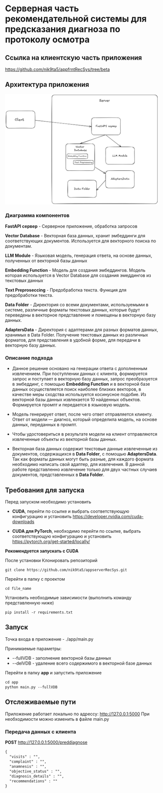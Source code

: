 # Серверная часть рекомендательной системы для предсказания диагноза по протоколу осмотра


## Ссылка на клиентскую часть приложения
https://github.com/nik9ta5/appfrntRecSys/tree/beta

## Архитектура приложения
![Диаграмма компонентов](./components.png)

### Диаграмма компонентов
**FastAPI сервер** - Серверное приложение, обработка запросов

**Vector Database** - Векторная база данных, хранит эмбеддинги для соответствующих документов.
Используется для векторного поиска по документам.

**LLM Module** - Языковая модель, генерация ответа, на основе данных, полученных от векторной базы данных

**Embedding Function** - Модель для создания эмбеддингов. Модель которая используется в Vector Database для создания эмеддингов из текстовых данных

**Text Preproseccing** - Предобработка текста. Функция для предобработки текста.

**Data Folder** - Директория со всеми документами, используемыми в системе, различные форматы текстовых данных, которые будут переведены в векторное представление и помещены в векторную базу данных.

**AdaptersData** - Директория с адаптерами для разных форматов данных, хранимых в Data Folder. Получение текстовых данных из различных форматов, для представления в удобной форме, для передачи в векторную базу данных.

### Описание подхода
* Данное решение основано на генерации ответа с дополненным извлечением. При поступлении данных с клиента, формируется запрос и поступает в векторную базу данных, запрос преобразуется в эмбеддинг, с помощью **Embedding Function** и в векторной базе данных осуществляется поиск наиболее близких векторов, в качестве меры сходства используется косинусное подобие. 
Из векторной базы данных извлекается 10 найденных объектов. Формируется промпт и передается в языковую модель.
* Модель генерирует ответ, после чего ответ отправляется клиенту. Ответ от модели — диагноз, который определила модель, на основе данных, переданных в промпт.
* Чтобы удостовериться в результате модели на клиент отправляются извлеченные объекты из векторной базы данных.

* Векторная база данных содержит текстовые данные извлеченные из документов, содержащихся в **Data Folder**, с помощью **AdaptersData**. Так как форматы данных могут быть разные, для каждого формата необходимо написать свой адаптер, для извлечения. В данной работе представленно извлечение только для двух частных случаев документов, представленных в **Data Folder**.

## Требования для запуска
Перед запуском необходимо установить 
* **CUDA**, перейти по ссылке и выбрать соответствующую конфигурацию и установить
https://developer.nvidia.com/cuda-downloads

* **CUDA для PyTorch**, необходимо перейти по ссылке, выбрать соответствующую конфигурацию и установить
https://pytorch.org/get-started/locally/

**Рекомендуется запускать с CUDA**

После установки
Клонировать репозиторий
```
git clone https://github.com/nik9ta5/appserverRecSys.git
```

Перейти в папку с проектом
```
cd file_name
```

Установить необходимые зависимости (выполнить команду представленную ниже)
```
pip install -r requirements.txt
```

## Запуск
Точка входа в приложение - ./app/main.py 

Принимаемые параметры:
* --fullVDB - заполнение векторной базы данных
* --delVDB - удаление всего содержимого в векторной базе данных

Перейти в папку **app** и запустить приложение
```
cd app
python main.py --fullVDB
```

## Отслеживаемые пути
Приложение работает локально по адрессу: http://127.0.0.1:5000
При необходимости можно изменить в файле main.py

### Передача данных с клиента
**POST** http://127.0.0.1:5000/preddiagnose
```
{
  "visits" : "",
  "complaint" : "",
  "anamnesis" : "",
  "objective_status" : "",
  "diagnosis_details" : "",
  "recommendations" : ""
}
```
